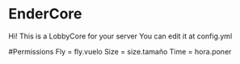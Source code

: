 # EnderCore
Hi! This is a LobbyCore for your server You can edit it at config.yml

#Permissions 
Fly = fly.vuelo 
Size = size.tamaño 
Time = hora.poner 
